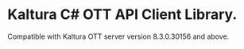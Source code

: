 # Kaltura C# OTT API Client Library.
Compatible with Kaltura OTT server version 8.3.0.30156 and above.
